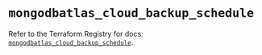 # `mongodbatlas_cloud_backup_schedule`

Refer to the Terraform Registry for docs: [`mongodbatlas_cloud_backup_schedule`](https://registry.terraform.io/providers/mongodb/mongodbatlas/1.34.0/docs/resources/cloud_backup_schedule).
